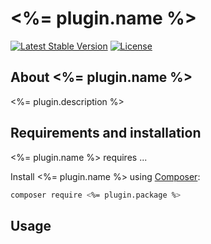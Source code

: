 # <%= plugin.name %>

<p>
  <a href="https://packagist.org/packages/<%= plugin.package %>"><img src="https://poser.pugx.org/<%= plugin.package %>/v/stable.svg" alt="Latest Stable Version"/></a>
  <a href="https://packagist.org/packages/<%= plugin.package %>"><img src="https://poser.pugx.org/<%= plugin.package %>/license.svg" alt="License"/></a>
</p>

## About <%= plugin.name %>
<%= plugin.description %>

## Requirements and installation
<%= plugin.name %> requires ...

Install <%= plugin.name %> using [Composer](https://getcomposer.org/):

```bash
composer require <%= plugin.package %>
```

## Usage
